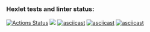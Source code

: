 ### Hexlet tests and linter status:
[![Actions Status](https://github.com/Motlakhov/python-project-49/workflows/hexlet-check/badge.svg)](https://github.com/Motlakhov/python-project-49/actions)
<a href="https://codeclimate.com/github/Motlakhov/python-project-49/maintainability"><img src="https://api.codeclimate.com/v1/badges/c76c3530f13d7cb7184b/maintainability" /></a>
[![asciicast](https://asciinema.org/a/rs4CnLwZqNFDNJku7v2pz1ywc.svg)](https://asciinema.org/a/rs4CnLwZqNFDNJku7v2pz1ywc)
[![asciicast](https://asciinema.org/a/8sdqTSvScZSNNtQ4sJPrjgFB8.svg)](https://asciinema.org/a/8sdqTSvScZSNNtQ4sJPrjgFB8)
[![asciicast](https://asciinema.org/a/jgXJQ9mXxGZHMCXmsIbfAnoIU.svg)](https://asciinema.org/a/jgXJQ9mXxGZHMCXmsIbfAnoIU)
